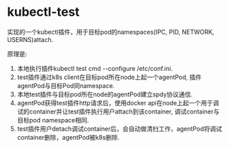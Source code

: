 # kubectl-test
实现的一个kubectl插件，用于目标pod的namespaces(IPC, PID, NETWORK, USERNS)attach.

原理是:

1. 本地执行插件kubectl test cmd --configure /etc/conf.ini.
2. test插件通过k8s client在目标pod所在node上起一个agentPod, 插件agentPod与目标Pod同namespace.
3. 本地test插件与目标pod所在node的agentPod建立spdy协议通信.
4. agentPod获得test插件http请求后，使用docker api在node上起一个用于调试的container并让test插件执行用户attach到该container, 调试container与目标pod namespace相同.
5. test插件用户detach调试container后，会自动做清扫工作，agentPod将调试container删除，agentPod被k8s删除.
